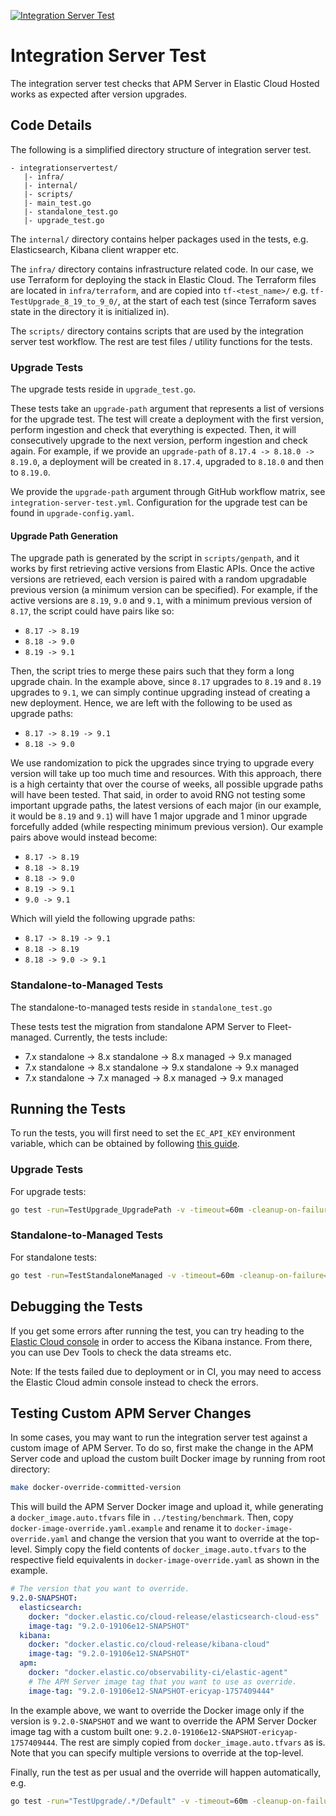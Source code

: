 [![Integration Server Test](https://github.com/elastic/apm-server/actions/workflows/integration-server-test.yml/badge.svg)](https://github.com/elastic/apm-server/actions/workflows/integration-server-test.yml)

# Integration Server Test

The integration server test checks that APM Server in Elastic Cloud Hosted works as expected after version upgrades.

## Code Details

The following is a simplified directory structure of integration server test.
```
- integrationservertest/
   |- infra/
   |- internal/
   |- scripts/
   |- main_test.go
   |- standalone_test.go
   |- upgrade_test.go
```

The `internal/` directory contains helper packages used in the tests, e.g. Elasticsearch, Kibana client wrapper etc.

The `infra/` directory contains infrastructure related code. In our case, we use Terraform for deploying the stack in Elastic Cloud.
The Terraform files are located in `infra/terraform`, and are copied into `tf-<test_name>/` e.g. `tf-TestUpgrade_8_19_to_9_0/`, at the start of each test (since Terraform saves state in the directory it is initialized in).

The `scripts/` directory contains scripts that are used by the integration server test workflow.
The rest are test files / utility functions for the tests.

### Upgrade Tests

The upgrade tests reside in `upgrade_test.go`.

These tests take an `upgrade-path` argument that represents a list of versions for the upgrade test.
The test will create a deployment with the first version, perform ingestion and check that everything is expected.
Then, it will consecutively upgrade to the next version, perform ingestion and check again.
For example, if we provide an `upgrade-path` of `8.17.4 -> 8.18.0 -> 8.19.0`, a deployment will be created in `8.17.4`, upgraded to `8.18.0` and then to `8.19.0`.

We provide the `upgrade-path` argument through GitHub workflow matrix, see `integration-server-test.yml`.
Configuration for the upgrade test can be found in `upgrade-config.yaml`.

#### Upgrade Path Generation

The upgrade path is generated by the script in `scripts/genpath`, and it works by first retrieving active versions from Elastic APIs.
Once the active versions are retrieved, each version is paired with a random upgradable previous version (a minimum version can be specified).
For example, if the active versions are `8.19`, `9.0` and `9.1`, with a minimum previous version of `8.17`, the script could have pairs like so:
- `8.17 -> 8.19`
- `8.18 -> 9.0`
- `8.19 -> 9.1`

Then, the script tries to merge these pairs such that they form a long upgrade chain.
In the example above, since `8.17` upgrades to `8.19` and `8.19` upgrades to `9.1`, we can simply continue upgrading instead of creating a new deployment.
Hence, we are left with the following to be used as upgrade paths:
- `8.17 -> 8.19 -> 9.1`
- `8.18 -> 9.0`

We use randomization to pick the upgrades since trying to upgrade every version will take up too much time and resources.
With this approach, there is a high certainty that over the course of weeks, all possible upgrade paths will have been tested.
That said, in order to avoid RNG not testing some important upgrade paths, the latest versions of each major (in our example, it would be `8.19` and `9.1`) will have 1 major upgrade and 1 minor upgrade forcefully added (while respecting minimum previous version).
Our example pairs above would instead become:
- `8.17 -> 8.19`
- `8.18 -> 8.19`
- `8.18 -> 9.0`
- `8.19 -> 9.1`
- `9.0 -> 9.1`

Which will yield the following upgrade paths:
- `8.17 -> 8.19 -> 9.1`
- `8.18 -> 8.19`
- `8.18 -> 9.0 -> 9.1`

### Standalone-to-Managed Tests

The standalone-to-managed tests reside in `standalone_test.go`

These tests test the migration from standalone APM Server to Fleet-managed. Currently, the tests include:
- 7.x standalone -> 8.x standalone -> 8.x managed -> 9.x managed
- 7.x standalone -> 8.x standalone -> 9.x standalone -> 9.x managed
- 7.x standalone -> 7.x managed -> 8.x managed -> 9.x managed

## Running the Tests

To run the tests, you will first need to set the `EC_API_KEY` environment variable, which can be obtained by following [this guide](https://www.elastic.co/guide/en/cloud/current/ec-api-authentication.html).

### Upgrade Tests

For upgrade tests:
```sh
go test -run=TestUpgrade_UpgradePath -v -timeout=60m -cleanup-on-failure=false -target="pro" -upgrade-path="<some_upgrade_path>" ./
```

### Standalone-to-Managed Tests

For standalone tests:
```sh
go test -run=TestStandaloneManaged -v -timeout=60m -cleanup-on-failure=false -target="pro" ./
```

## Debugging the Tests

If you get some errors after running the test, you can try heading to the [Elastic Cloud console](https://cloud.elastic.co/home) in order to access the Kibana instance. 
From there, you can use Dev Tools to check the data streams etc.

Note: If the tests failed due to deployment or in CI, you may need to access the Elastic Cloud admin console instead to check the errors.

## Testing Custom APM Server Changes

In some cases, you may want to run the integration server test against a custom image of APM Server. 
To do so, first make the change in the APM Server code and upload the custom built Docker image by running from root directory:
```sh
make docker-override-committed-version
```

This will build the APM Server Docker image and upload it, while generating a `docker_image.auto.tfvars` file in `../testing/benchmark`.
Then, copy `docker-image-override.yaml.example` and rename it to `docker-image-override.yaml` and change the version that you want to override at the top-level.
Simply copy the field contents of `docker_image.auto.tfvars` to the respective field equivalents in `docker-image-override.yaml` as shown in the example.

```yaml
# The version that you want to override.
9.2.0-SNAPSHOT: 
  elasticsearch:
    docker: "docker.elastic.co/cloud-release/elasticsearch-cloud-ess"
    image-tag: "9.2.0-19106e12-SNAPSHOT"
  kibana:
    docker: "docker.elastic.co/cloud-release/kibana-cloud"
    image-tag: "9.2.0-19106e12-SNAPSHOT"
  apm:
    docker: "docker.elastic.co/observability-ci/elastic-agent"
    # The APM Server image tag that you want to use as override.
    image-tag: "9.2.0-19106e12-SNAPSHOT-ericyap-1757409444"
```

In the example above, we want to override the Docker image only if the version is `9.2.0-SNAPSHOT` and we want to override the APM Server Docker image tag with a custom built one: `9.2.0-19106e12-SNAPSHOT-ericyap-1757409444`.
The rest are simply copied from `docker_image.auto.tfvars` as is.
Note that you can specify multiple versions to override at the top-level.

Finally, run the test as per usual and the override will happen automatically, e.g.
```sh
go test -run="TestUpgrade/.*/Default" -v -timeout=60m -cleanup-on-failure=true -target="pro" -upgrade-path="9.1.4-SNAPSHOT -> 9.2.0-SNAPSHOT" ./
```

